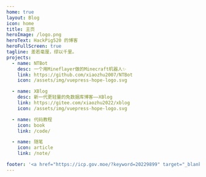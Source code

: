 ```yaml
---
home: true
layout: Blog
icon: home
title: 主页
heroImage: /logo.png
heroText: HackPig520 的博客
heroFullScreen: true
tagline: 差若毫厘，缪以千里。
projects:
  - name: NTBot
    desc: 一个用Mineflayer做的Minecraft机器人✨
    link: https://github.com/xiaozhu2007/NTBot
    icon: /assets/img/vuepress-hope-logo.svg

  - name: XBlog
    desc: 新一代更轻量的免数据库博客——XBlog
    link: https://gitee.com/xiaozhu2022/xblog
    icon: /assets/img/vuepress-hope-logo.svg

  - name: 代码教程
    icon: book
    link: /code/

  - name: 随笔
    icon: article
    link: /note/

footer: '<a href="https://icp.gov.moe/?keyword=20229899" target="_blank">萌ICP备20229899号</a> | <a href="/about/site.html">关于网站</a>'
---
```

